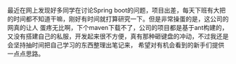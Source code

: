 最近在网上发现好多同学在讨论Spring boot的问题，项目出差，每天下班有大把的时间都不知道干嘛，刚好有时间就打算研究一下。但是非常操蛋的是，这公司的网真的让人
蛋疼无比啊，下个maven下载不了，公司的项目都是基于ant构建的，又没有搭建自己的私服，开发起来很不方便，真有那种砸键盘的冲动，不过我还是会坚持抽时间把自己学习的东西整理出笔记来，
希望对有机会看到的新手们提供一点点思路。